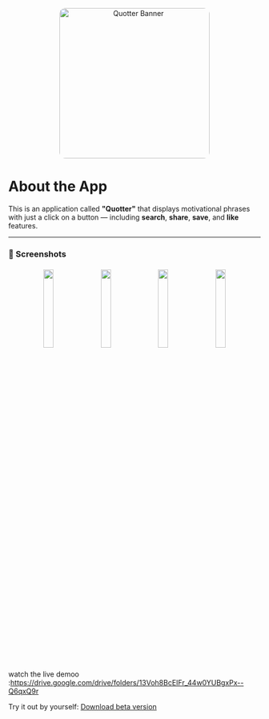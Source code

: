 <p align="center">
  <img src="https://github.com/user-attachments/assets/96c6eb00-f704-4821-892a-39ff5005867e" alt="Quotter Banner" width="300" style="border-radius: 12px;" />
</p>



# About the App

This is an application called **"Quotter"** that displays motivational phrases with just a click on a button — including **search**, **share**, **save**, and **like** features.

---



### 📸 Screenshots

<p align="center">
  <img src="https://github.com/user-attachments/assets/f2b4de59-00b8-4093-825a-30e73f975a61" style="width: 20%; max-width: 200px; margin: 5px;" />
  <img src="https://github.com/user-attachments/assets/7da4654d-fdba-4d2a-97fb-fc29e8cfc006" style="width: 20%; max-width: 200px; margin: 5px;" />
  <img src="https://github.com/user-attachments/assets/2195f655-5fbc-4e7e-bbe5-e957bb8114b8" style="width: 20%; max-width: 200px; margin: 5px;" />
  <img src="https://github.com/user-attachments/assets/4caeb1c8-6439-4f54-8440-9ff498e4d299" style="width: 20%; max-width: 200px; margin: 5px;" />
</p>

watch the live demoo :https://drive.google.com/drive/folders/13Voh8BcEIFr_44w0YUBgxPx--Q6qxQ9r

Try it out by yourself: <a href="https://drive.google.com/drive/folders/13POIuxl2stWqtuT4dHoIzQNvt-T0OJHt" target="_blank" >Download beta version</a>


